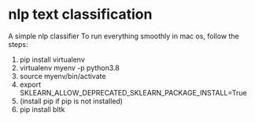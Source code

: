 # nlp text classification 
 A simple nlp classifier 
To run everything smoothly in mac os, follow the steps:
1. pip install virtualenv
2. virtualenv myenv -p python3.8
3. source myenv/bin/activate 
4. export SKLEARN_ALLOW_DEPRECATED_SKLEARN_PACKAGE_INSTALL=True
5. (install pip if pip is not installed)
6. pip install bltk
